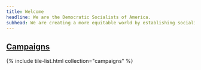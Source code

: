 ```yaml
---
title: Welcome
headline: We are the Democratic Socialists of America.
subhead: We are creating a more equitable world by establishing socialism as a political force. We believe our governments and economy should operate, through social ownership, for the benefit of all.
---
```


## [Campaigns](campaigns)

{% include tile-list.html collection="campaigns" %}
